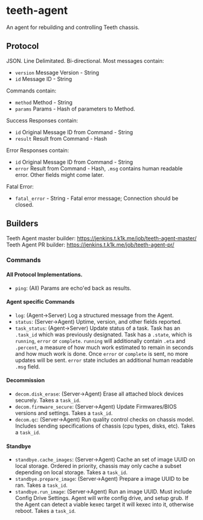 # teeth-agent

An agent for rebuilding and controlling Teeth chassis.

## Protocol

JSON. Line Delimitated. Bi-directional. Most messages contain:

* `version` Message Version - String
* `id` Message ID - String

Commands contain:

* `method` Method - String
* `params` Params - Hash of parameters to Method.

Success Responses contain:

* `id` Original Message ID from Command - String
* `result` Result from Command - Hash

Error Responses contain:

* `id` Original Message ID from Command - String
* `error` Result from Command - Hash, `.msg` contains human readable error.  Other fields might come later.

Fatal Error:

* `fatal_error` - String - Fatal error message;  Connection should be closed.


## Builders

Teeth Agent master builder: https://jenkins.t.k1k.me/job/teeth-agent-master/
Teeth Agent PR builder: https://jenkins.t.k1k.me/job/teeth-agent-pr/

### Commands

#### All Protocol Implementations.

* `ping`: (All) Params are echo'ed back as results.

#### Agent specific Commands

* `log`: (Agent->Server) Log a structured message from the Agent.
* `status`: (Server->Agent) Uptime, version, and other fields reported.
* `task_status`: (Agent->Server) Update status of a task.  Task has an `.task_id` which was previously designated.  Task has a `.state`, which is `running`, `error` or `complete`.  `running` will additionally contain `.eta` and `.percent`, a measure of how much work estimated to remain in seconds and how much work is done.  Once `error` or `complete` is sent, no more updates will be sent.  `error` state includes an additional human readable `.msg` field.


#### Decommission

* `decom.disk_erase`: (Server->Agent) Erase all attached block devices securely. Takes a `task_id`.
* `decom.firmware_secure`: (Server->Agent) Update Firmwares/BIOS versions and settings.  Takes a `task_id`.
* `decom.qc`: (Server->Agent) Run quality control checks on chassis model. Includes sending specifications of chassis (cpu types, disks, etc).  Takes a `task_id`.


#### Standbye

* `standbye.cache_images`: (Server->Agent) Cache an set of image UUID on local storage.  Ordered in priority, chassis may only cache a subset depending on local storage.  Takes a `task_id`.
* `standbye.prepare_image`: (Server->Agent) Prepare a image UUID to be ran. Takes a `task_id`.
* `standbye.run_image`: (Server->Agent) Run an image UUID.  Must include Config Drive Settings.  Agent will write config drive, and setup grub.  If the Agent can detect a viable kexec target it will kexec into it, otherwise reboot. Takes a `task_id`.





